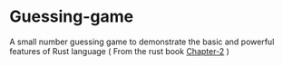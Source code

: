# Guessing-game
A small number guessing game to demonstrate the basic and powerful features of Rust language ( From the rust book [Chapter-2](https://doc.rust-lang.org/book/ch02-00-guessing-game-tutorial.html) )
